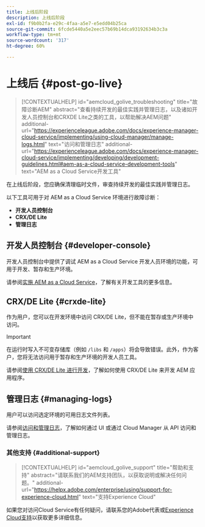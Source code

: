 ```yaml
---
title: 上线后阶段
description: 上线后阶段
exl-id: f9b0b2fa-e29c-4faa-a5e7-e5edd04b25ca
source-git-commit: 6fcde5440a5e2eec57b69b14dca93192634b3c3a
workflow-type: tm+mt
source-wordcount: '317'
ht-degree: 60%

---
```


# 上线后 {#post-go-live}

>[!CONTEXTUALHELP]
>id="aemcloud_golive_troubleshooting"
>title="故障诊断AEM"
>abstract="查看持续开发的最佳实践并管理日志，以及诸如开发人员控制台和CRXDE Lite之类的工具，以帮助解决AEM问题"
>additional-url="https://experienceleague.adobe.com/docs/experience-manager-cloud-service/implementing/using-cloud-manager/manage-logs.html" text="访问和管理日志"
>additional-url="https://experienceleague.adobe.com/docs/experience-manager-cloud-service/implementing/developing/development-guidelines.html#aem-as-a-cloud-service-development-tools" text="AEM as a Cloud Service开发工具"


在上线后阶段，您应确保清理临时文件，审查持续开发的最佳实践并管理日志。

以下工具可用于对 AEM as a Cloud Service 环境进行故障诊断：

* **开发人员控制台**
* **CRX/DE Lite**
* **管理日志**


## 开发人员控制台 {#developer-console}

开发人员控制台中提供了调试 AEM as a Cloud Service 开发人员环境的功能，可用于开发、暂存和生产环境。

请参阅[实施 AEM as a Cloud Service](https://experienceleague.adobe.com/docs/experience-manager-cloud-service/implementing/developing/development-guidelines.html#aem-as-a-cloud-service-development-tools)，了解有关开发工具的更多信息。

## CRX/DE Lite {#crxde-lite}

作为用户，您可以在开发环境中访问 CRX/DE Lite，但不能在暂存或生产环境中访问。

>[!IMPORTANT]
>在运行时写入不可变存储库（例如 `/libs` 和 `/apps`）将会导致错误。此外，作为客户，您将无法访问用于暂存和生产环境的开发人员工具。

请参阅[使用 CRX/DE Lite 进行开发](/help/implementing/developing/tools/crxde.md)，了解如何使用 CRX/DE Lite 来开发 AEM 应用程序。

## 管理日志 {#managing-logs}

用户可以访问选定环境的可用日志文件列表。

请参阅[访问和管理日志](https://experienceleague.adobe.com/docs/experience-manager-cloud-service/implementing/using-cloud-manager/manage-logs.html)，了解如何通过 UI 或通过 Cloud Manager 从 API 访问和管理日志。

### 其他支持 {#additional-support}

>[!CONTEXTUALHELP]
>id="aemcloud_golive_support"
>title="帮助和支持"
>abstract="请联系我们的AEM支持团队，以获取说明或解决任何问题。"
>additional-url="https://helpx.adobe.com/enterprise/using/support-for-experience-cloud.html" text="支持Experience Cloud"

如果您对访问Cloud Service有任何疑问，请联系您的Adobe代表或[Experience Cloud支持](https://helpx.adobe.com/enterprise/using/support-for-experience-cloud.html)以获取更多详细信息。
